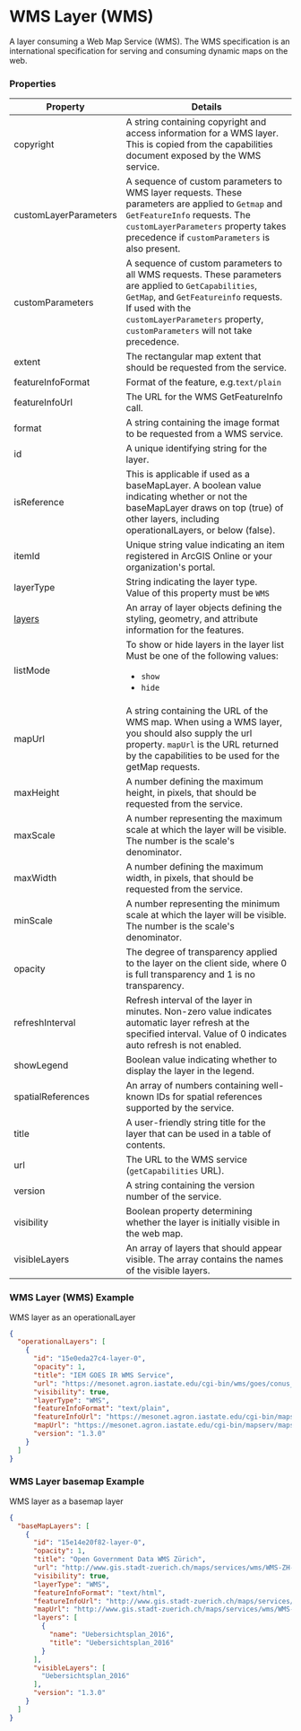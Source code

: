 # WMS Layer (WMS)

A layer consuming a Web Map Service (WMS). The WMS specification is an international specification for serving and consuming dynamic maps on the web.

### Properties

| Property | Details
| --- | ---
| copyright | A string containing copyright and access information for a WMS layer. This is copied from the capabilities document exposed by the WMS service.
| customLayerParameters | A sequence of custom parameters to WMS layer requests. These parameters are applied to `Getmap` and `GetFeatureInfo` requests. The `customLayerParameters` property takes precedence if `customParameters` is also present.
| customParameters | A sequence of custom parameters to all WMS requests. These parameters are applied to `GetCapabilities`, `GetMap`, and `GetFeatureinfo` requests. If used with the `customLayerParameters` property, `customParameters` will not take precedence.
| extent | The rectangular map extent that should be requested from the service.
| featureInfoFormat | Format of the feature, e.g.`text/plain`
| featureInfoUrl | The URL for the WMS GetFeatureInfo call.
| format | A string containing the image format to be requested from a WMS service.
| id | A unique identifying string for the layer.
| isReference | This is applicable if used as a baseMapLayer. A boolean value indicating whether or not the baseMapLayer draws on top (true) of other layers, including operationalLayers, or below (false).
| itemId | Unique string value indicating an item registered in ArcGIS Online or your organization's portal.
| layerType | String indicating the layer type.<br>Value of this property must be `WMS`
| [layers](wmsLayer_layer.md) | An array of layer objects defining the styling, geometry, and attribute information for the features.
| listMode | To show or hide layers in the layer list<br>Must be one of the following values:<ul><li>`show`</li><li>`hide`</li></ul>
| mapUrl | A string containing the URL of the WMS map. When using a WMS layer, you should also supply the url property. `mapUrl` is the URL returned by the capabilities to be used for the getMap requests.
| maxHeight | A number defining the maximum height, in pixels, that should be requested from the service.
| maxScale | A number representing the maximum scale at which the layer will be visible. The number is the scale's denominator.
| maxWidth | A number defining the maximum width, in pixels, that should be requested from the service.
| minScale | A number representing the minimum scale at which the layer will be visible. The number is the scale's denominator.
| opacity | The degree of transparency applied to the layer on the client side, where 0 is full transparency and 1 is no transparency.
| refreshInterval | Refresh interval of the layer in minutes. Non-zero value indicates automatic layer refresh at the specified interval. Value of 0 indicates auto refresh is not enabled.
| showLegend | Boolean value indicating whether to display the layer in the legend.
| spatialReferences | An array of numbers containing well-known IDs for spatial references supported by the service.
| title | A user-friendly string title for the layer that can be used in a table of contents.
| url | The URL to the WMS service (`getCapabilities` URL).
| version | A string containing the version number of the service.
| visibility | Boolean property determining whether the layer is initially visible in the web map.
| visibleLayers | An array of layers that should appear visible. The array contains the names of the visible layers.


### WMS Layer (WMS) Example

WMS layer as an operationalLayer

```json
{
  "operationalLayers": [
    {
      "id": "15e0eda27c4-layer-0",
      "opacity": 1,
      "title": "IEM GOES IR WMS Service",
      "url": "https://mesonet.agron.iastate.edu/cgi-bin/wms/goes/conus_ir.cgi",
      "visibility": true,
      "layerType": "WMS",
      "featureInfoFormat": "text/plain",
      "featureInfoUrl": "https://mesonet.agron.iastate.edu/cgi-bin/mapserv/mapserv?map=/opt/iem/data/wms/goes/conus_ir.map",
      "mapUrl": "https://mesonet.agron.iastate.edu/cgi-bin/mapserv/mapserv?map=/opt/iem/data/wms/goes/conus_ir.map",
      "version": "1.3.0"
    }
  ]
}
```
### WMS Layer basemap Example

WMS layer as a basemap layer

```json
{
  "baseMapLayers": [
    {
      "id": "15e14e20f82-layer-0",
      "opacity": 1,
      "title": "Open Government Data WMS Zürich",
      "url": "http://www.gis.stadt-zuerich.ch/maps/services/wms/WMS-ZH-STZH-OGD/MapServer/WMSServer",
      "visibility": true,
      "layerType": "WMS",
      "featureInfoFormat": "text/html",
      "featureInfoUrl": "http://www.gis.stadt-zuerich.ch/maps/services/wms/WMS-ZH-STZH-OGD/MapServer/WmsServer",
      "mapUrl": "http://www.gis.stadt-zuerich.ch/maps/services/wms/WMS-ZH-STZH-OGD/MapServer/WmsServer",
      "layers": [
        {
          "name": "Uebersichtsplan_2016",
          "title": "Uebersichtsplan_2016"
        }
      ],
      "visibleLayers": [
        "Uebersichtsplan_2016"
      ],
      "version": "1.3.0"
    }
  ]
}
```

